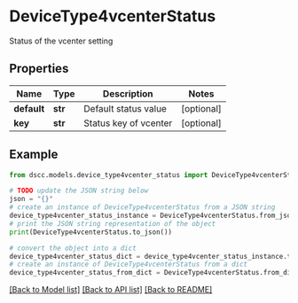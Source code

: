 # DeviceType4vcenterStatus

Status of the vcenter setting

## Properties

Name | Type | Description | Notes
------------ | ------------- | ------------- | -------------
**default** | **str** | Default status value | [optional] 
**key** | **str** | Status key of vcenter | [optional] 

## Example

```python
from dscc.models.device_type4vcenter_status import DeviceType4vcenterStatus

# TODO update the JSON string below
json = "{}"
# create an instance of DeviceType4vcenterStatus from a JSON string
device_type4vcenter_status_instance = DeviceType4vcenterStatus.from_json(json)
# print the JSON string representation of the object
print(DeviceType4vcenterStatus.to_json())

# convert the object into a dict
device_type4vcenter_status_dict = device_type4vcenter_status_instance.to_dict()
# create an instance of DeviceType4vcenterStatus from a dict
device_type4vcenter_status_from_dict = DeviceType4vcenterStatus.from_dict(device_type4vcenter_status_dict)
```
[[Back to Model list]](../README.md#documentation-for-models) [[Back to API list]](../README.md#documentation-for-api-endpoints) [[Back to README]](../README.md)


